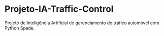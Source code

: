 # Projeto-IA-Traffic-Control
Projeto de Inteligência Artificial de gerenciamento de tráfico automóvel com Python Spade. 
